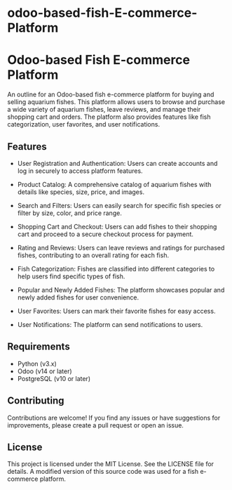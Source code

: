 # odoo-based-fish-E-commerce-Platform
# Odoo-based Fish E-commerce Platform


An outline for an Odoo-based fish e-commerce platform for buying and selling aquarium fishes. This platform allows users to browse and purchase a wide variety of aquarium fishes, leave reviews, and manage their shopping cart and orders. The platform also provides features like fish categorization, user favorites, and user notifications.

## Features

- User Registration and Authentication: Users can create accounts and log in securely to access platform features.

- Product Catalog: A comprehensive catalog of aquarium fishes with details like species, size, price, and images.

- Search and Filters: Users can easily search for specific fish species or filter by size, color, and price range.

- Shopping Cart and Checkout: Users can add fishes to their shopping cart and proceed to a secure checkout process for payment.

- Rating and Reviews: Users can leave reviews and ratings for purchased fishes, contributing to an overall rating for each fish.

- Fish Categorization: Fishes are classified into different categories to help users find specific types of fish.

- Popular and Newly Added Fishes: The platform showcases popular and newly added fishes for user convenience.

- User Favorites: Users can mark their favorite fishes for easy access.

- User Notifications: The platform can send notifications to users.

## Requirements

- Python (v3.x)
- Odoo (v14 or later)
- PostgreSQL (v10 or later)

## Contributing
Contributions are welcome! If you find any issues or have suggestions for improvements, please create a pull request or open an issue.

## License
This project is licensed under the MIT License. See the LICENSE file for details.
A modified version of this source code was used for a fish e-commerce platform. 

